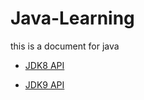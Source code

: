 # Java-Learning
this is a document for java

* [JDK8 API]( https://github.com/745114565/Java-Learning/tree/master/doc/JDK8API.md 'JDK8 API')

* [JDK9 API]( https://github.com/745114565/Java-Learning/tree/master/doc/JDK9API.md 'JDK9 API')
